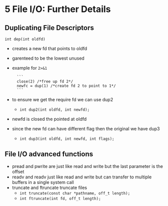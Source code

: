 # 5 File I/O: Further Details

## Duplicating File Descriptors

`int dep(int oldfd)`

- creates a new fd that points to oldfd
- garenteed to be the lowest unused 
- example for `2>&1`

		```
		close(2) /*free up fd 2*/
		newfc = dup(1) /*create fd 2 to point to 1*/
		```
		
- to ensure we get the require fd we can use dup2
	- `int dup2(int oldfd, int newfd);`
- newfd is closed the pointed at oldfd
- since the new fd can have different flag then the original we have dup3
	- `int dup3(int oldfd, int newfd, int flags);`

## File I/O advanced functions
- pread and pwrite are just like read and write but the last parameter is the offset
- readv and readv just like read and write but can transfer to multiple buffers in a single system call
- truncate and ftruncate truncate files
	- `int truncate(const char *pathname, off_t length);`
	- `int ftruncate(int fd, off_t length);`